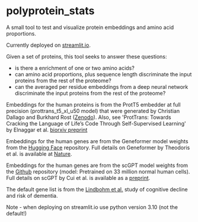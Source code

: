 # polyprotein_stats
A small tool to test and visualize protein embeddings and amino acid proportions.

Currently deployed on [streamlit.io](https://share.streamlit.io/leonfrench/polyprotein_stats/main/protein_embeddings_app.py).

Given a set of proteins, this tool seeks to answer these questions:

* is there a enrichment of one or two amino acids? 
* can amino acid proportions, plus sequence length discriminate the input proteins from the rest of the proteome?
* can the averaged per residue embeddings from a deep neural network discriminate the input proteins from the rest of the proteome?

Embeddings for the human proteins is from the ProtT5 embedder at full precision (prottrans_t5_xl_u50 model) that were 
generated by Christian Dallago and Burkhard Rost ([Zenodo](https://zenodo.org/record/5047020#.YgQ_fe7MI-R)). Also, see 'ProtTrans: Towards Cracking the Language of Life’s Code Through Self-Supervised Learning' by Elnaggar et al. [biorxiv preprint](https://www.biorxiv.org/content/10.1101/2020.07.12.199554v3)

Embeddings for the human genes are from the Geneformer model weights from the [Hugging Face](https://huggingface.co/ctheodoris/Geneformer) repository. Full details on Geneformer by Theodoris et al. is available at [Nature](https://www.nature.com/articles/s41586-023-06139-9). 

Embeddings for the human genes are from the scGPT model weights from the [Github](https://github.com/bowang-lab/scGPT) repository (model: Pretrained on 33 million normal human cells). Full details on scGPT by Cui et al. is available as a [preprint](https://www.biorxiv.org/content/10.1101/2023.04.30.538439v2). 

The default gene list is from the [Lindbohm et al.](https://alz-journals.onlinelibrary.wiley.com/doi/10.1002/alz.12419) study of cognitive decline and risk of dementia.

Note - when deploying on streamlit.io use python version 3.10 (not the default!)